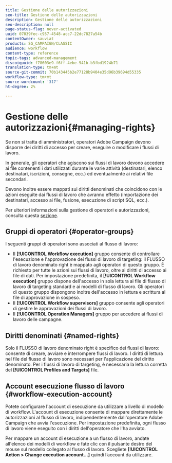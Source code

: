 ```yaml
---
title: Gestione delle autorizzazioni
seo-title: Gestione delle autorizzazioni
description: Gestione delle autorizzazioni
seo-description: null
page-status-flag: never-activated
uuid: 07039fec-c957-4548-acc7-22dc7827a54b
contentOwner: sauviat
products: SG_CAMPAIGN/CLASSIC
audience: workflow
content-type: reference
topic-tags: advanced-management
discoiquuid: f78603e9-f6ff-4ebe-941b-b3fbd1924b71
translation-type: tm+mt
source-git-commit: 70b143445b2e77128b9404e35d96b39694d55335
workflow-type: tm+mt
source-wordcount: '317'
ht-degree: 2%

---
```



# Gestione delle autorizzazioni{#managing-rights}

Se non si tratta di amministratori,  operatori Adobe Campaign devono disporre dei diritti di accesso per creare, eseguire o modificare i flussi di lavoro.

In generale, gli operatori che agiscono sui flussi di lavoro devono accedere ai file contenenti i dati utilizzati durante le varie attività (destinatari, elenco destinatari, iscrizioni, consegne, ecc.) ed eventualmente ai relativi file secondari.

Devono inoltre essere mappati sui diritti denominati che coincidono con le azioni eseguite dai flussi di lavoro che avranno effetto (importazione dei destinatari, accesso ai file, fusione, esecuzione di script SQL, ecc.).

Per ulteriori informazioni sulla gestione di operatori e autorizzazioni, consulta questa [sezione](../../platform/using/access-management.md).

## Gruppi di operatori {#operator-groups}

I seguenti gruppi di operatori sono associati al flusso di lavoro:

* Il **[!UICONTROL Workflow execution]** gruppo consente di controllare l&#39;esecuzione e l&#39;approvazione dei flussi di lavoro di targeting: il FLUSSO di lavoro denominato right è mappato agli operatori di questo gruppo. È richiesto per tutte le azioni sui flussi di lavoro, oltre ai diritti di accesso ai file di dati. Per impostazione predefinita, il **[!UICONTROL Workflow execution]** gruppo dispone dell&#39;accesso in sola lettura ai file di flusso di lavoro di targeting standard e ai modelli di flusso di lavoro. Gli operatori di questo gruppo dispongono inoltre dell&#39;accesso in lettura e scrittura al file di approvazione in sospeso.
* Il **[!UICONTROL Workflow supervisors]** gruppo consente agli operatori di gestire le approvazioni dei flussi di lavoro.
* Il **[!UICONTROL Operation Managers]** gruppo per accedere ai flussi di lavoro delle campagne.

## Diritti denominati {#named-rights}

Solo il FLUSSO di lavoro denominato right è specifico dei flussi di lavoro: consente di creare, avviare e interrompere flussi di lavoro. I diritti di lettura nel file del flusso di lavoro sono necessari per l&#39;applicazione del diritto denominato. Per i flussi di lavoro di targeting, è necessaria la lettura corretta del **[!UICONTROL Profiles and Targets]** file.

## Account esecuzione flusso di lavoro {#workflow-execution-account}

Potete configurare l&#39;account di esecuzione da utilizzare a livello di modello di workflow. L&#39;account di esecuzione consente di mappare direttamente le autorizzazioni al flusso di lavoro, indipendentemente dall&#39;operatore Adobe Campaign  che avvia l&#39;esecuzione. Per impostazione predefinita, ogni flusso di lavoro viene eseguito con i diritti dell&#39;operatore che l&#39;ha avviato.

Per mappare un account di esecuzione a un flusso di lavoro, andate all&#39;elenco dei modelli di workflow e fate clic con il pulsante destro del mouse sul modello collegato al flusso di lavoro. Scegliete **[!UICONTROL Action > Change execution account...]** quindi l’account da utilizzare.
